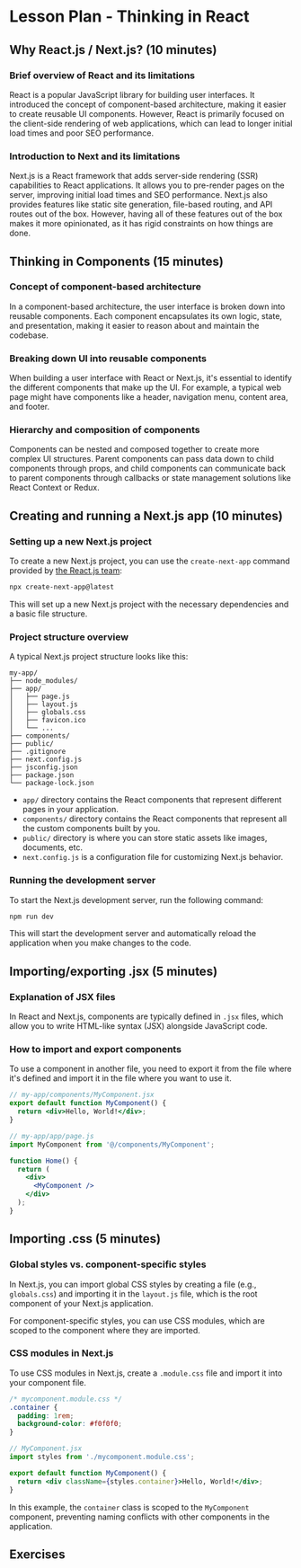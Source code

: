 # Lesson Plan - Thinking in React

## Why React.js / Next.js? (10 minutes)

### Brief overview of React and its limitations

React is a popular JavaScript library for building user interfaces. It introduced the concept of component-based architecture, making it easier to create reusable UI components. However, React is primarily focused on the client-side rendering of web applications, which can lead to longer initial load times and poor SEO performance.

### Introduction to Next and its limitations

Next.js is a React framework that adds server-side rendering (SSR) capabilities to React applications. It allows you to pre-render pages on the server, improving initial load times and SEO performance. Next.js also provides features like static site generation, file-based routing, and API routes out of the box. However, having all of these features out of the box makes it more opinionated, as it has rigid constraints on how things are done.

## Thinking in Components (15 minutes)

### Concept of component-based architecture

In a component-based architecture, the user interface is broken down into reusable components. Each component encapsulates its own logic, state, and presentation, making it easier to reason about and maintain the codebase.

### Breaking down UI into reusable components

When building a user interface with React or Next.js, it's essential to identify the different components that make up the UI. For example, a typical web page might have components like a header, navigation menu, content area, and footer.

### Hierarchy and composition of components

Components can be nested and composed together to create more complex UI structures. Parent components can pass data down to child components through props, and child components can communicate back to parent components through callbacks or state management solutions like React Context or Redux.

## Creating and running a Next.js app (10 minutes)

### Setting up a new Next.js project

To create a new Next.js project, you can use the `create-next-app` command provided by [the React.js team](https://react.dev/learn/start-a-new-react-project):

```bash
npx create-next-app@latest
```

This will set up a new Next.js project with the necessary dependencies and a basic file structure.

### Project structure overview

A typical Next.js project structure looks like this:

```
my-app/
├── node_modules/
├── app/
│   ├── page.js
│   ├── layout.js
│   ├── globals.css
│   ├── favicon.ico
│   └── ...
├── components/
├── public/
├── .gitignore
├── next.config.js
├── jsconfig.json
├── package.json
└── package-lock.json
```

- `app/` directory contains the React components that represent different pages in your application.
- `components/` directory contains the React components that represent all the custom components built by you.
- `public/` directory is where you can store static assets like images, documents, etc.
- `next.config.js` is a configuration file for customizing Next.js behavior.

### Running the development server

To start the Next.js development server, run the following command:

```bash
npm run dev
```

This will start the development server and automatically reload the application when you make changes to the code.

## Importing/exporting .jsx (5 minutes)

### Explanation of JSX files

In React and Next.js, components are typically defined in `.jsx` files, which allow you to write HTML-like syntax (JSX) alongside JavaScript code.

### How to import and export components

To use a component in another file, you need to export it from the file where it's defined and import it in the file where you want to use it.

```jsx
// my-app/components/MyComponent.jsx
export default function MyComponent() {
  return <div>Hello, World!</div>;
}
```

```jsx
// my-app/app/page.js
import MyComponent from '@/components/MyComponent';

function Home() {
  return (
    <div>
      <MyComponent />
    </div>
  );
}
```

## Importing .css (5 minutes)

### Global styles vs. component-specific styles

In Next.js, you can import global CSS styles by creating a file (e.g., `globals.css`) and importing it in the `layout.js` file, which is the root component of your Next.js application.

For component-specific styles, you can use CSS modules, which are scoped to the component where they are imported.

### CSS modules in Next.js

To use CSS modules in Next.js, create a `.module.css` file and import it into your component file.

```css
/* mycomponent.module.css */
.container {
  padding: 1rem;
  background-color: #f0f0f0;
}
```

```jsx
// MyComponent.jsx
import styles from './mycomponent.module.css';

export default function MyComponent() {
  return <div className={styles.container}>Hello, World!</div>;
}
```

In this example, the `container` class is scoped to the `MyComponent` component, preventing naming conflicts with other components in the application.

## Exercises
